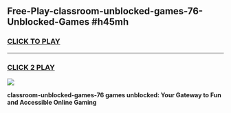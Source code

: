 
## Free-Play-classroom-unblocked-games-76-Unblocked-Games #h45mh
<h3>
<a href="https://news.freeplayer.one?title=classroom-unblocked-games-76&ref=8M">CLICK TO PLAY</a></h3>
<hr>

<h3>
<a href="https://news.freeplayer.one?title=classroom-unblocked-games-76&ref=8M">CLICK 2 PLAY</a>
  
</h3>

<a href="https://news.freeplayer.one?title=classroom-unblocked-games-76&ref=8M"><img src="https://clearcache.store/games.png"></a>


**classroom-unblocked-games-76 games unblocked: Your Gateway to Fun and Accessible Online Gaming**
